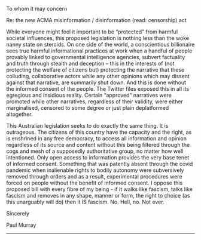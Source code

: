 To whom it may concern

Re: the new ACMA misinformation / disinformation (read: censorship) act

While everyone might feel it important to be “protected” from harmful societal influences, this
proposed legislation is nothing less than the woke nanny state on steroids.
On one side of the world, a conscientious billionaire sees true harmful informational practices at
work when a handful of people provably linked to governmental intelligence agencies, subvert
factuality and truth through stealth and deception – this in the interests of (not protecting the
welfare of citizens but) protecting the narrative that these colluding, collaborative actors while any
other opinions which may dissent against that narrative, are summarily shut down.
And this is done without the informed consent of the people.
The Twitter files exposed this in all its egregious and insidious reality. Certain “approved” narratives
were promoted while other narratives, regardless of their validity, were either marginalised,
censored to some degree or just plain deplatformed altogether.

This Australian legislation seeks to do exactly the same thing. It is outrageous.
The citizens of this country have the capacity and the right, as is enshrined in any free democracy, to
access all information and opinion regardless of its source and content without this being filtered
through the cogs and mesh of a supposedly authoritative group, no matter how well intentioned.
Only open access to information provides the very base tenet of informed consent. Something that
was patently absent through the covid pandemic when inalienable rights to bodily autonomy were
subversively removed through orders and as a result, experimental procedures were forced on
people without the benefit of informed consent.
I oppose this proposed bill with every fibre of my being - if it walks like fascism, talks like fascism and
removes in any shape, manner or form, the right to choice (as this unarguably will do) then it IS
fascism.
No.
Hell, no.
Not ever.

Sincerely

Paul Murray


-----

